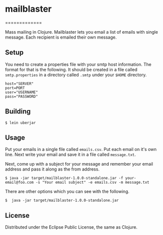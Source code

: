 # mailblaster
=============

Mass mailing in Clojure. Mailblaster lets you email a list of emails with single message. Each recipient is emailed their own message.


## Setup

You need to create a properties file with your smtp host information. The format for that is the following. It should be created in a file called `smtp.properties` in a directory called `.smtp` under your `$HOME` directory.

    host="SERVER"
    port=PORT
    user="USERNAME"
    pass="PASSWORD"

## Building

    $ lein uberjar


## Usage

Put your emails in a single file called `emails.csv`. Put each email on it's own line. Next write your email and save it in a file called `message.txt`.

Next, come up with a subject for your message and remember your email address and pass it along as the from address.

	$ java -jar target/mailblaster-1.0.0-standalone.jar -f your-email@foo.com -s "Your email subject" -e emails.csv -m message.txt

There are other options which you can see with the following.

	$  java -jar target/mailblaster-1.0.0-standalone.jar

## License

Distributed under the Eclipse Public License, the same as Clojure.
